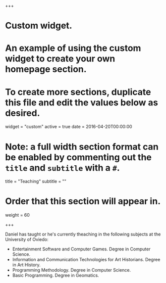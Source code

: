 +++
# Custom widget.
# An example of using the custom widget to create your own homepage section.
# To create more sections, duplicate this file and edit the values below as desired.
widget = "custom"
active = true
date = 2016-04-20T00:00:00

# Note: a full width section format can be enabled by commenting out the `title` and `subtitle` with a `#`.
title = "Teaching"
subtitle = ""

# Order that this section will appear in.
weight = 60

+++

Daniel has taught or he's currently theaching in the following subjects at the University of Oviedo:

* Entertainment Software and Computer Games. Degree in Computer Science.
* Information and Communication Technologies for Art Historians. Degree in Art History.
* Programming Methodology. Degree in Computer Science.
* Basic Programming. Degree in Geomatics.
